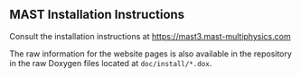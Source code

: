 ## MAST Installation Instructions

Consult the installation instructions at https://mast3.mast-multiphysics.com

The raw information for the website pages is also available in the repository in the raw Doxygen
files located at `doc/install/*.dox`.